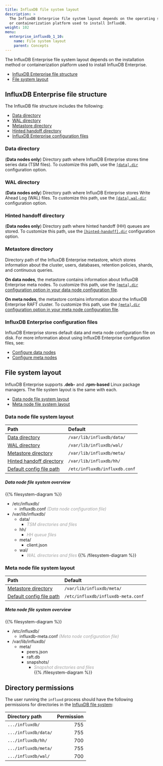 ```yaml
---
title: InfluxDB file system layout
description: >
  The InfluxDB Enterprise file system layout depends on the operating system, package manager,
  or containerization platform used to install InfluxDB.
weight: 102
menu:
  enterprise_influxdb_1_10:
    name: File system layout
    parent: Concepts
---
```


The InfluxDB Enterprise file system layout depends on the installation method
or containerization platform used to install InfluxDB Enterprise.

- [InfluxDB Enterprise file structure](#influxdb-enterprise-file-structure)
- [File system layout](#file-system-layout)

## InfluxDB Enterprise file structure
The InfluxDB file structure includes the following:

- [Data directory](#data-directory)
- [WAL directory](#wal-directory)
- [Metastore directory](#metastore-directory)
- [Hinted handoff directory](#hinted-handoff-directory)
- [InfluxDB Enterprise configuration files](#influxdb-enterprise-configuration-files)

### Data directory
(**Data nodes only**)
Directory path where InfluxDB Enterprise stores time series data (TSM files).
To customize this path, use the [`[data].dir`](/enterprise_influxdb/v1.10/administration/config-data-nodes/#dir)
configuration option.

### WAL directory
(**Data nodes only**)
Directory path where InfluxDB Enterprise stores Write Ahead Log (WAL) files.
To customize this path, use the [`[data].wal-dir`](/enterprise_influxdb/v1.10/administration/config-data-nodes/#wal-dir)
configuration option.

### Hinted handoff directory
(**Data nodes only**)
Directory path where hinted handoff (HH) queues are stored.
To customize this path, use the [`[hinted-handoff].dir`](/enterprise_influxdb/v1.10/administration/config-data-nodes/#dir)
configuration option.

### Metastore directory
Directory path of the InfluxDB Enterprise metastore, which stores information
about the cluster, users, databases, retention policies, shards, and continuous queries.

**On data nodes**, the metastore contains information about InfluxDB Enterprise meta nodes.
To customize this path, use the [`[meta].dir` configuration option in your data node configuration file](/enterprise_influxdb/v1.10/administration/config-data-nodes/#dir).

**On meta nodes**, the metastore contains information about the InfluxDB Enterprise RAFT cluster.
To customize this path, use the [`[meta].dir` configuration option in your meta node configuration file](/enterprise_influxdb/v1.10/administration/config-meta-nodes/#dir).

### InfluxDB Enterprise configuration files
InfluxDB Enterprise stores default data and meta node configuration file on disk.
For more information about using InfluxDB Enterprise configuration files, see:

- [Configure data nodes](/enterprise_influxdb/v1.10/administration/config-data-nodes/)
- [Configure meta nodes](/enterprise_influxdb/v1.10/administration/config-meta-nodes/)

## File system layout
InfluxDB Enterprise supports **.deb-** and **.rpm-based** Linux package managers.
The file system layout is the same with each.

- [Data node file system layout](#data-node-file-system-layout)
- [Meta node file system layout](#meta-node-file-system-layout)

### Data node file system layout
| Path                                                                 | Default                       |
| :------------------------------------------------------------------- | :---------------------------- |
| [Data directory](#data-directory)                                    | `/var/lib/influxdb/data/`     |
| [WAL directory](#wal-directory)                                      | `/var/lib/influxdb/wal/`      |
| [Metastore directory](#metastore-directory)                          | `/var/lib/influxdb/meta/`     |
| [Hinted handoff directory](#hinted-handoff-directory)                | `/var/lib/influxdb/hh/`       |
| [Default config file path](#influxdb-enterprise-configuration-files) | `/etc/influxdb/influxdb.conf` |

##### Data node file system overview
{{% filesystem-diagram %}}
- /etc/influxdb/
    - influxdb.conf _<span style="opacity:.4">(Data node configuration file)</span>_
- /var/lib/influxdb/
  - data/
    - _<span style="opacity:.4">TSM directories and files</span>_
  - hh/
    - _<span style="opacity:.4">HH queue files</span>_
  - meta/
    - client.json
  - wal/
    - _<span style="opacity:.4">WAL directories and files</span>_
{{% /filesystem-diagram %}}

### Meta node file system layout
| Path                                                                 | Default                            |
| :------------------------------------------------------------------- | :--------------------------------- |
| [Metastore directory](#metastore-directory)                          | `/var/lib/influxdb/meta/`          |
| [Default config file path](#influxdb-enterprise-configuration-files) | `/etc/influxdb/influxdb-meta.conf` |

##### Meta node file system overview
{{% filesystem-diagram %}}
- /etc/influxdb/
  - influxdb-meta.conf _<span style="opacity:.4">(Meta node configuration file)</span>_
- /var/lib/influxdb/
  - meta/
    - peers.json
    - raft.db
    - snapshots/
      - _<span style="opacity:.4">Snapshot directories and files</span>_  
{{% /filesystem-diagram %}}

## Directory permissions

The user running the `influxd` process should have the following permissions for
directories in the [InfluxDB file system](#file-system-layout):

| Directory path       | Permission |
| :------------------- | ---------: |
| `.../influxdb/`      |        755 |
| `.../influxdb/data/` |        755 |
| `.../influxdb/hh/`   |        700 |
| `.../influxdb/meta/` |        755 |
| `.../influxdb/wal/`  |        700 |

